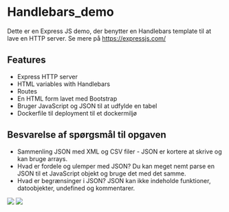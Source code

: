 # Handlebars_demo
Dette er en Express JS demo, der benytter en Handlebars template til at lave en HTTP server. Se mere på https://expressjs.com/


## Features
* Express HTTP server
* HTML variables with Handlebars
* Routes
* En HTML form lavet med Bootstrap
* Bruger JavaScript og JSON til at udfylde en tabel
* Dockerfile til deployment til et dockermiljø


## Besvarelse af spørgsmål til opgaven
* Sammenling JSON med XML og CSV filer - JSON er kortere at skrive og kan bruge arrays.
* Hvad er fordele og ulemper med JSON? Du kan meget nemt parse en JSON til et JavaScript objekt og bruge det med det samme.
* Hvad er begrænsinger i JSON? JSON kan ikke indeholde funktioner, datoobjekter, undefined og kommentarer.

![](https://i.imgur.com/EFTD1DM.png)
![](https://i.imgur.com/W1FZz88.png)
